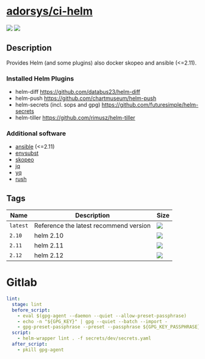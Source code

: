 # [adorsys/ci-helm](https://hub.docker.com/r/adorsys/ci-helm/)

![](https://img.shields.io/docker/pulls/adorsys/ci-helm.svg?logo=docker&style=flat-square)
![](https://img.shields.io/docker/stars/adorsys/ci-helm.svg?logo=docker&style=flat-square)

## Description

Provides Helm (and some plugins) also docker skopeo and ansible (<=2.11).

### Installed Helm Plugins

* helm-diff
  https://github.com/databus23/helm-diff
* helm-push
  https://github.com/chartmuseum/helm-push
* helm-secrets (incl. sops and gpg)
  https://github.com/futuresimple/helm-secrets
* helm-tiller
  https://github.com/rimusz/helm-tiller

### Additional software

* [ansible](https://www.ansible.com/) (<=2.11)
* [envsubst](https://www.gnu.org/software/gettext/manual/html_node/envsubst-Invocation.html)
* [skopeo](https://github.com/containers/skopeo)
* [jq](https://stedolan.github.io/jq/)
* [yq](https://yq.readthedocs.io/en/latest/)
* [rush](https://github.com/shenwei356/rush)

## Tags

| Name | Description | Size |
| ---- | ----------- | ---- |
| `latest` | Reference the latest recommend version | ![](https://img.shields.io/microbadger/image-size/adorsys/ci-helm/latest.svg?style=flat-square) |
| `2.10` | helm 2.10 | ![](https://img.shields.io/microbadger/image-size/adorsys/ci-helm/2.10.svg?style=flat-square) |
| `2.11` | helm 2.11 | ![](https://img.shields.io/microbadger/image-size/adorsys/ci-helm/2.11.svg?style=flat-square) |
| `2.12` | helm 2.12 | ![](https://img.shields.io/microbadger/image-size/adorsys/ci-helm/2.12.svg?style=flat-square) |

# Gitlab

```yaml
lint:
  stage: lint
  before_script:
    - eval $(gpg-agent --daemon --quiet --allow-preset-passphrase)
    - echo -n "${GPG_KEY}" | gpg --quiet --batch --import -
    - gpg-preset-passphrase --preset --passphrase ${GPG_KEY_PASSPHRASE} $(gpg-keyid <(echo -n "${GPG_KEY}"))
  script:
    - helm-wrapper lint . -f secrets/dev/secrets.yaml
  after_script:
    - pkill gpg-agent
```
